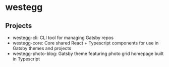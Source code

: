 # westegg

## Projects

- westegg-cli: CLI tool for managing Gatsby repos
- westegg-core: Core shared React + Typescript components for use in Gatsby themes and projects
- westegg-photo-blog: Gatsby theme featuring photo grid homepage built in Typescript



